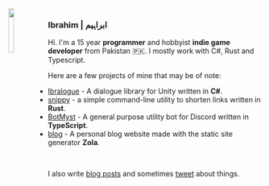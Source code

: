 <img align="left" width=15% height=15% src="https://i.ibb.co/x6cZFyk/11072009254.jpg">

### Ibrahim | ابراہیم

Hi. I'm a 15 year **programmer** and hobbyist **indie game developer**  from Pakistan 🇵🇰. I mostly work with C#, Rust and Typescript.

Here are a few projects of mine that may be of note:

- [Ibralogue](https://github.com/ibra/Ibralogue) - A dialogue library for Unity written in **C#**.
- [snippy](https://github.com/ibra/snippy) - a simple command-line utility to shorten links written in **Rust**.
- [BotMyst](https://github.com/BotMyst/BotMystRevival) - A general purpose utility bot for Discord written in **TypeScript**.
- [blog](https://github.com/ibra/blog) - A personal blog website made with the static site generator **Zola**.
<br> 

I also write [blog posts](https://ibra.github.io) and sometimes [tweet](https://twitter.com/IbrahDev) about things.
